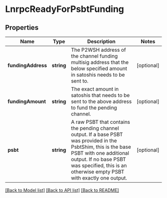 # LnrpcReadyForPsbtFunding

## Properties
Name | Type | Description | Notes
------------ | ------------- | ------------- | -------------
**fundingAddress** | **string** | The P2WSH address of the channel funding multisig address that the below specified amount in satoshis needs to be sent to. | [optional] 
**fundingAmount** | **string** | The exact amount in satoshis that needs to be sent to the above address to fund the pending channel. | [optional] 
**psbt** | **string** | A raw PSBT that contains the pending channel output. If a base PSBT was provided in the PsbtShim, this is the base PSBT with one additional output. If no base PSBT was specified, this is an otherwise empty PSBT with exactly one output. | [optional] 

[[Back to Model list]](../README.md#documentation-for-models) [[Back to API list]](../README.md#documentation-for-api-endpoints) [[Back to README]](../README.md)


